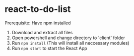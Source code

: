 # react-to-do-list

Prerequisite: Have npm installed

1. Download and extract all files
2. Open powershell and change directory to 'client' folder
3. Run ```npm install``` (This will install all neccessary modules)
4. Run ```npm start``` to start the React App
